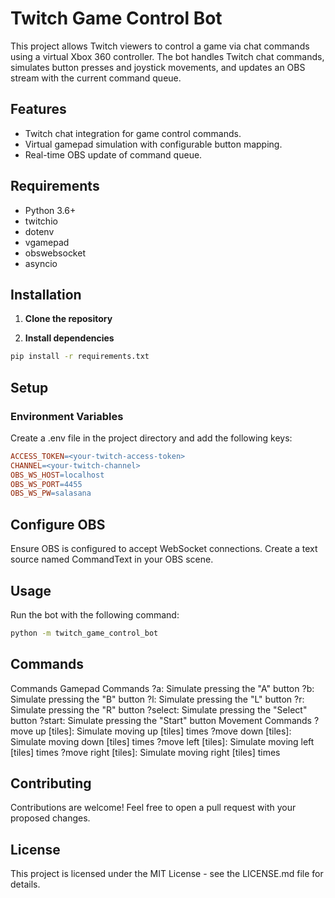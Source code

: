 # Twitch Game Control Bot

This project allows Twitch viewers to control a game via chat commands using a virtual Xbox 360 controller. The bot handles Twitch chat commands, simulates button presses and joystick movements, and updates an OBS stream with the current command queue.

## Features

- Twitch chat integration for game control commands.
- Virtual gamepad simulation with configurable button mapping.
- Real-time OBS update of command queue.

## Requirements

- Python 3.6+
- twitchio
- dotenv
- vgamepad
- obswebsocket
- asyncio

## Installation

1. **Clone the repository**

2. **Install dependencies**

```bash
pip install -r requirements.txt
```

## Setup

### Environment Variables

Create a .env file in the project directory and add the following keys:

```makefile
ACCESS_TOKEN=<your-twitch-access-token>
CHANNEL=<your-twitch-channel>
OBS_WS_HOST=localhost
OBS_WS_PORT=4455
OBS_WS_PW=salasana
```

## Configure OBS

Ensure OBS is configured to accept WebSocket connections.
Create a text source named CommandText in your OBS scene.

## Usage

Run the bot with the following command:

```bash
python -m twitch_game_control_bot
```

## Commands

Commands
Gamepad Commands
?a: Simulate pressing the "A" button
?b: Simulate pressing the "B" button
?l: Simulate pressing the "L" button
?r: Simulate pressing the "R" button
?select: Simulate pressing the "Select" button
?start: Simulate pressing the "Start" button
Movement Commands
?move up [tiles]: Simulate moving up [tiles] times
?move down [tiles]: Simulate moving down [tiles] times
?move left [tiles]: Simulate moving left [tiles] times
?move right [tiles]: Simulate moving right [tiles] times

## Contributing

Contributions are welcome! Feel free to open a pull request with your proposed changes.

## License

This project is licensed under the MIT License - see the LICENSE.md file for details.
